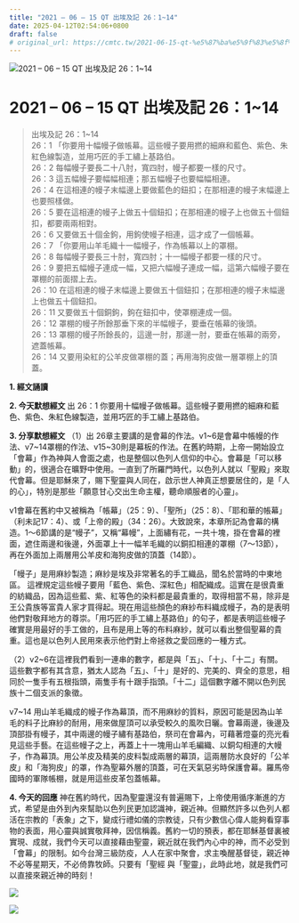 ```yaml
---
title: "2021 – 06 – 15 QT 出埃及記 26：1~14"
date: 2025-04-12T02:54:06+0800
draft: false
# original_url: https://cmtc.tw/2021-06-15-qt-%e5%87%ba%e5%9f%83%e5%8f%8a%e8%a8%98-26%ef%bc%9a114
---
```


![2021 – 06 – 15 QT 出埃及記 26：1\~14](/images/qt.jpg   "2021 – 06 – 15 QT 出埃及記 26：1\~14")

# 2021 – 06 – 15 QT 出埃及記 26：1\~14

> 出埃及記 26：1\~14  
> 26：1 「你要用十幅幔子做帳幕。這些幔子要用撚的細麻和藍色、紫色、朱紅色線製造，並用巧匠的手工繡上基路伯。  
> 26：2 每幅幔子要長二十八肘，寬四肘，幔子都要一樣的尺寸。  
> 26：3 這五幅幔子要幅幅相連；那五幅幔子也要幅幅相連。  
> 26：4 在這相連的幔子末幅邊上要做藍色的鈕扣；在那相連的幔子末幅邊上也要照樣做。  
> 26：5 要在這相連的幔子上做五十個鈕扣；在那相連的幔子上也做五十個鈕扣，都要兩兩相對。  
> 26：6 又要做五十個金鉤，用鉤使幔子相連，這才成了一個帳幕。  
> 26：7 「你要用山羊毛織十一幅幔子，作為帳幕以上的罩棚。  
> 26：8 每幅幔子要長三十肘，寬四肘；十一幅幔子都要一樣的尺寸。  
> 26：9 要把五幅幔子連成一幅，又把六幅幔子連成一幅，這第六幅幔子要在罩棚的前面摺上去。  
> 26：10 在這相連的幔子末幅邊上要做五十個鈕扣；在那相連的幔子末幅邊上也做五十個鈕扣。  
> 26：11 又要做五十個銅鉤，鉤在鈕扣中，使罩棚連成一個。  
> 26：12 罩棚的幔子所餘那垂下來的半幅幔子，要垂在帳幕的後頭。  
> 26：13 罩棚的幔子所餘長的，這邊一肘，那邊一肘，要垂在帳幕的兩旁，遮蓋帳幕。  
> 26：14 又要用染紅的公羊皮做罩棚的蓋；再用海狗皮做一層罩棚上的頂蓋。

**1. 經文誦讀**

**2.  今天默想經文**
出 26：1 你要用十幅幔子做帳幕。這些幔子要用撚的細麻和藍色、紫色、朱紅色線製造，並用巧匠的手工繡上基路伯。

**3. 分享默想經文**
（1）出 26章主要講的是會幕的作法。v1\~6是會幕中帳幔的作法、v7\~14罩棚的作法、v15\~30則是幕板的作法。在舊約時期，上帝一開始設立「會幕」作為神與人會面之處，也是整個以色列人信仰的中心。會幕是「可以移動」的，很適合在曠野中使用。一直到了所羅門時代，以色列人就以「聖殿」來取代會幕。但是耶穌來了，賜下聖靈與人同在，啟示世人神真正想要居住的，是「人的心」，特別是那些「願意甘心交出生命主權，聽命順服者的心靈」。

v1會幕在舊約中又被稱為「帳幕」（25：9）、「聖所」（25：8）、「耶和華的帳幕」（利未記17：4）、或「上帝的殿」（34：26）。大致說來，本章所記為會幕的構造。1～6節講的是“幔子”，又稱“幕幔”，上面繡有花，一共十塊，掛在會幕的裡面，遮住兩邊和後邊，外面罩上十一幅羊毛織的以銅扣相連的罩棚（7～13節），再在外面加上兩層用公羊皮和海狗皮做的頂蓋（14節）。

「幔子」是用麻紗製造；麻紗是埃及非常著名的手工織品，聞名於當時的中東地區。 這裡規定這些幔子要用「藍色、紫色、深紅色」相配織成。這實在是很貴重的紡織品，因為這些藍、紫、紅等色的染料都是最貴重的，取得相當不易，除非是王公貴族等富貴人家才買得起。現在用這些顏色的麻紗布料織成幔子，為的是表明他們對敬拜地方的尊崇。「用巧匠的手工繡上基路伯」的句子，都是表明這些幔子確實是用最好的手工做的，且布是用上等的布料麻紗，就可以看出整個聖幕的貴重。這也是以色列人民用來表示他們對上帝拯救之愛回應的一種方式。

（2）v2\~6在這裡我們看到一連串的數字，都是與「五」、「十」、「十二」有關。這些數字都有其含意，猶太人認為「五」、「十」是好的、完美的、齊全的意思，相同於一隻手有五根指頭，兩隻手有十跟手指頭。「十二」這個數字離不開以色列民族十二個支派的象徵。

v7\~14 用山羊毛織成的幔子作為幕頂，而不用麻紗的質料，原因可能是因為山羊毛的料子比麻紗的耐用，用來做屋頂可以承受較久的風吹日曬。會幕兩邊，後邊及頂部掛有幔子，其中兩邊的幔子繡有基路伯，祭司在會幕內，可藉著燈臺的亮光看見這些手藝。在這些幔子之上，再蓋上十一塊用山羊毛編織、以銅勾相連的大幔子，作為幕頂。用公羊皮及精美的皮料製成兩層的幕頂，這兩層防水良好的「公羊皮」和「海狗皮」的罩，作為聖幕外層的頂蓋，可在天氣惡劣時保護會幕。羅馬帝國時的軍隊帳棚，就是用這些皮革包蓋帳幕。

**4. 今天的回應**
神在舊約時代，因為聖靈還沒有普遍賜下，上帝使用循序漸進的方式，希望是由外到內來幫助以色列民更加認識神，親近神。但顯然許多以色列人都活在宗教的「表象」之下，變成行禮如儀的宗教徒，只有少數信心偉人能夠看穿事物的表面，用心靈與誠實敬拜神，因信稱義。舊約一切的預表，都在耶穌基督裏被實現、成就，我們今天可以直接藉由聖靈，親近就在我們內心中的神，而不必受到「會幕」的限制。如今台灣三級防疫，人人在家中聚會，求主喚醒基督徒，親近神不必等星期天，不必倚靠牧師。只要有「聖經 與「聖靈」，此時此地，就是我們可以直接來親近神的時刻！

![](/images/2.jpg)

![](/images/3.jpg)
